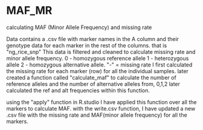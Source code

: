 # MAF_MR
calculating MAF (Minor Allele Frequency) and missing rate

Data contains a .csv file with marker names in the A column and their genotype data for each marker in the rest of the columns. that is "ng_rice_snp"
This data is filtered and cleaned to calculate missing rate and minor allele frequency.
0 - homozygous reference allele
1 - heterozygous allele
2 - homozygous alternative allele.
"-" = missing rate
I first calculated the missing rate for each marker (row) for all the individual samples.
later created a function called "calculate_maf" to calculate the number of reference alleles and the number of alternative alleles from, 0,1,2
later calculated the ref and alt frequencies within this function.

using the "apply" function in R.studio I have applied this function over all the markers to calculate MAF.
with the write.csv function, I have updated a new .csv file with the missing rate and MAF(minor allele frequency) for all the markers.
